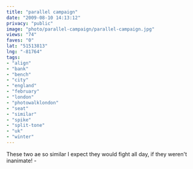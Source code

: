 ```yaml
---
title: "parallel campaign"
date: "2009-08-10 14:13:12"
privacy: "public"
image: "photo/parallel-campaign/parallel-campaign.jpg"
views: "74"
faves: "0"
lat: "51513813"
lng: "-81764"
tags:
- "align"
- "bank"
- "bench"
- "city"
- "england"
- "february"
- "london"
- "photowalklondon"
- "seat"
- "similar"
- "spike"
- "split-tone"
- "uk"
- "winter"
---
```

These two ae so similar I expect they would fight all day, if they weren't inanimate! - <a href="/photos/2009/08/10/parallel-campaign" rel="nofollow"></a>
